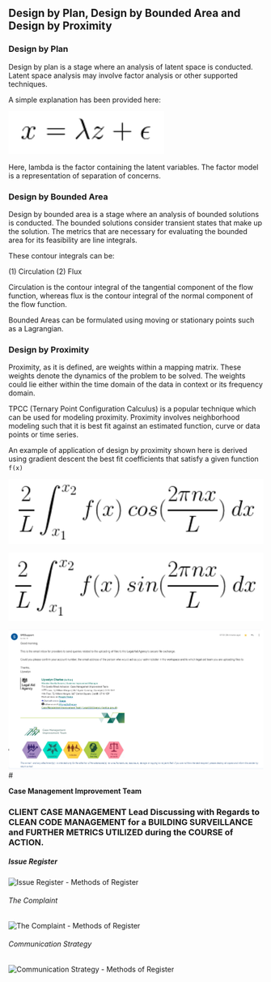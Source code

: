## Design by Plan, Design by Bounded Area and Design by Proximity

### Design by Plan

Design by plan is a stage where an analysis of latent space is conducted. Latent space analysis may involve factor analysis or other supported techniques. 

A simple explanation has been provided here:

<!---
(\frac{2}{L} \int_{x_1}^{x_2} f(x) \: cos(\frac{2\pi nx}{L}) \: dx)
-->

![Factor Analysis](./images/factor_analysis.png)

Here, lambda is the factor containing the latent variables. The factor model is a representation of separation of concerns. 

### Design by Bounded Area

Design by bounded area is a stage where an analysis of bounded solutions is conducted. The bounded solutions consider transient states that make up the solution. The metrics that are necessary for evaluating the bounded area for its feasibility are line integrals. 

These contour integrals can be:

(1) Circulation
(2) Flux

Circulation is the contour integral of the tangential component of the flow function, whereas flux is the contour integral of the normal component of the flow function. 

Bounded Areas can be formulated using moving or stationary points such as a Lagrangian. 

### Design by Proximity

Proximity, as it is defined, are weights within a mapping matrix. These weights denote the dynamics of the problem to be solved. The weights could lie either within the time domain of the data in context or its frequency domain. 

TPCC (Ternary Point Configuration Calculus) is a popular technique which can be used for modeling proximity. Proximity involves neighborhood modeling such that it is best fit against an estimated function, curve or data points or time series. 

An example of application of design by proximity shown here is derived using gradient descent the best fit coefficients that satisfy a given function `f(x)`

![An coeffients](./images/An_coeff.png)

![Bn coeffients](./images/Bn_coeff.png)

![MoJ - Collaboration](./images/Access-Request-aswinkvj-klinterai-com-Aswin-Vijayakumar-Mail.png)#

**Case Management Improvement Team**
### **CLIENT CASE MANAGEMENT Lead Discussing with Regards to CLEAN CODE MANAGEMENT for a BUILDING SURVEILLANCE and FURTHER METRICS UTILIZED during the COURSE of ACTION.**

##### Issue Register

![Issue Register - Methods of Register](./images/Methods%%20of%20Register%20-%20Issue%20Register.png)

###### The Complaint

![The Complaint - Methods of Register](./images/Methods%20of%20Register%20-%20The%20Complaint.png)

###### Communication Strategy

![Communication Strategy - Methods of Register](./images/Methods%20of%20Register%20-%20Communication%20Strategy.png)

